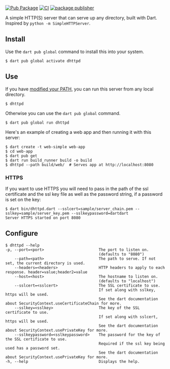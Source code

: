 [![Pub Package](https://img.shields.io/pub/v/dhttpd.svg)](https://pub.dev/packages/dhttpd)
[![CI](https://github.com/kevmoo/dhttpd/actions/workflows/ci.yml/badge.svg?branch=master)](https://github.com/kevmoo/dhttpd/actions/workflows/ci.yml)
[![package publisher](https://img.shields.io/pub/publisher/dhttpd.svg)](https://pub.dev/packages/dhttpd/publisher)

A simple HTTP(S) server that can serve up any directory, built with Dart.
Inspired by `python -m SimpleHTTPServer`.

## Install

Use the `dart pub global` command to install this into your system.

```console
$ dart pub global activate dhttpd
```

## Use

If you have [modified your PATH][path], you can run this server from any
local directory.

```console
$ dhttpd
```

Otherwise you can use the `dart pub global` command.

```console
$ dart pub global run dhttpd
```

Here's an example of creating a web app
and then running it with this server:

```console
$ dart create -t web-simple web-app
$ cd web-app
$ dart pub get
$ dart run build_runner build -o build
$ dhttpd --path build/web/  # Serves app at http://localhost:8080
```

### HTTPS

If you want to use HTTPS you will need to pass in the path of the ssl certificate and the ssl key file as well as the password string, if a password is set on the key:

```
$ dart bin/dhttpd.dart --sslcert=sample/server_chain.pem --sslkey=sample/server_key.pem --sslkeypassword=dartdart
Server HTTPS started on port 8080
```

## Configure

```console
$ dhttpd --help
-p, --port=<port>                        The port to listen on.
                                         (defaults to "8080")
    --path=<path>                        The path to serve. If not set, the current directory is used.
    --headers=<headers>                  HTTP headers to apply to each response. header=value;header2=value
    --host=<host>                        The hostname to listen on.
                                         (defaults to "localhost")
    --sslcert=<sslcert>                  The SSL certificate to use.
                                         If set along with sslkey, https will be used.
                                         See the dart documentation about SecurityContext.useCertificateChain for more.
    --sslkey=<sslkey>                    The key of the SSL certificate to use.
                                         If set along with sslcert, https will be used.
                                         See the dart documentation about SecurityContext.usePrivateKey for more.
    --sslkeypassword=<sslkeypassword>    The password for the key of the SSL certificate to use.
                                         Required if the ssl key being used has a password set.
                                         See the dart documentation about SecurityContext.usePrivateKey for more.
-h, --help                               Displays the help.
```

[path]: https://dart.dev/tools/pub/cmd/pub-global#running-a-script-from-your-path
